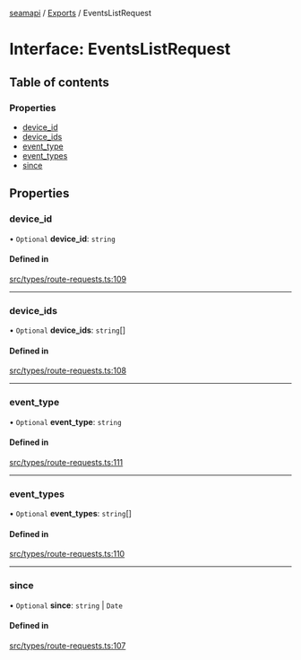 [seamapi](../README.md) / [Exports](../modules.md) / EventsListRequest

# Interface: EventsListRequest

## Table of contents

### Properties

- [device\_id](EventsListRequest.md#device_id)
- [device\_ids](EventsListRequest.md#device_ids)
- [event\_type](EventsListRequest.md#event_type)
- [event\_types](EventsListRequest.md#event_types)
- [since](EventsListRequest.md#since)

## Properties

### device\_id

• `Optional` **device\_id**: `string`

#### Defined in

[src/types/route-requests.ts:109](https://github.com/seamapi/javascript/blob/main/src/types/route-requests.ts#L109)

___

### device\_ids

• `Optional` **device\_ids**: `string`[]

#### Defined in

[src/types/route-requests.ts:108](https://github.com/seamapi/javascript/blob/main/src/types/route-requests.ts#L108)

___

### event\_type

• `Optional` **event\_type**: `string`

#### Defined in

[src/types/route-requests.ts:111](https://github.com/seamapi/javascript/blob/main/src/types/route-requests.ts#L111)

___

### event\_types

• `Optional` **event\_types**: `string`[]

#### Defined in

[src/types/route-requests.ts:110](https://github.com/seamapi/javascript/blob/main/src/types/route-requests.ts#L110)

___

### since

• `Optional` **since**: `string` \| `Date`

#### Defined in

[src/types/route-requests.ts:107](https://github.com/seamapi/javascript/blob/main/src/types/route-requests.ts#L107)
